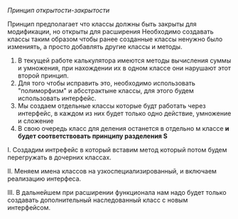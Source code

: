 *Принцип открытости-закрытости*

Принцип предполагает что классы должны быть закрыты для модификации, но открыты для расширения
Необходимо создавать классы таким образом чтобы ранее созданные классы ненужно было измениять, а просто добавлять другие классы и методы.

1. В текущей работе калькулятора имеются методы вычисления суммы и умножения, при нахождении их в одном классе они нарушают этот второй принцип.
2. Для того чтобы исправить это, необходимо использовать "полиморфизм" и абсстрактыне классы, для этого будем использовать интерфейс.
3. Мы создаем отдельные классы которые будт работать через интерфейс, в каждом из них будет только одно действие, умножение и сложение
4. В свою очередь класс для деления останется в отдельно м классе **и будет соответствовать принципу разделения S**

I. Создадим интрефейс в который вставим метод который потом будем перегружать в дочерних классах. 

II. Меняем  имена классов на узкоспециализированный, и включаем реализацию интерфеса.

III. В дальнейшем при расширении функционала нам надо будет только создавать дополнительный наследованный класс с новым интерфейсом.
